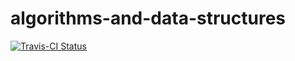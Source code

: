 # algorithms-and-data-structures
[![Travis-CI Status](https://travis-ci.com/CPyeah/algorithms-and-data-structures.svg?branch=main)](https://travis-ci.com/CPyeah/algorithms-and-data-structures.svg?branch=main)
